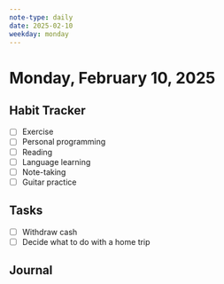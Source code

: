 ```yaml
---
note-type: daily
date: 2025-02-10
weekday: monday
---
```


# Monday, February 10, 2025

## Habit Tracker

- [ ] Exercise
- [ ] Personal programming
- [ ] Reading
- [ ] Language learning
- [ ] Note-taking
- [ ] Guitar practice

## Tasks

- [ ] Withdraw cash
- [ ] Decide what to do with a home trip

## Journal
